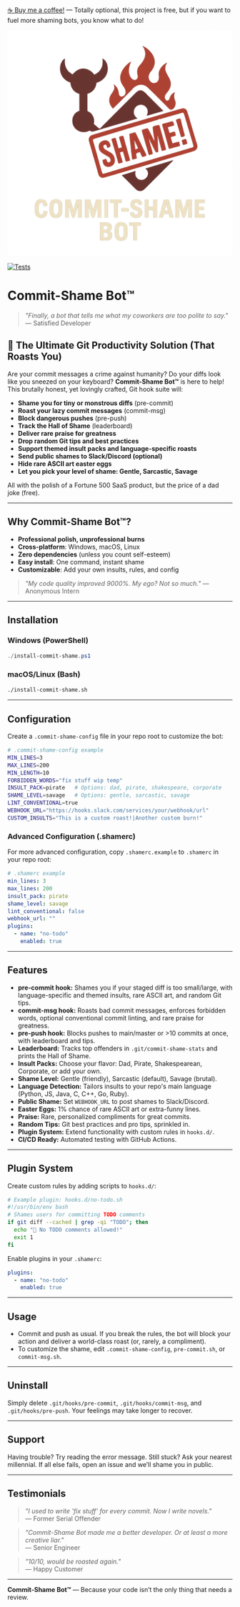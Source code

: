 [☕ Buy me a coffee!](https://buymeacoffee.com/jinparkmida) — Totally optional, this project is free, but if you want to fuel more shaming bots, you know what to do!

![Commit-Shame Bot Logo](logo.png)

[![Tests](https://github.com/yourusername/CommitShame/actions/workflows/test.yml/badge.svg)](https://github.com/yourusername/CommitShame/actions/workflows/test.yml)

# Commit-Shame Bot™️

> _"Finally, a bot that tells me what my coworkers are too polite to say."_
> — Satisfied Developer

## 🚀 The Ultimate Git Productivity Solution (That Roasts You)

Are your commit messages a crime against humanity? Do your diffs look like you sneezed on your keyboard? **Commit-Shame Bot™️** is here to help! This brutally honest, yet lovingly crafted, Git hook suite will:

- **Shame you for tiny or monstrous diffs** (pre-commit)
- **Roast your lazy commit messages** (commit-msg)
- **Block dangerous pushes** (pre-push)
- **Track the Hall of Shame** (leaderboard)
- **Deliver rare praise for greatness**
- **Drop random Git tips and best practices**
- **Support themed insult packs and language-specific roasts**
- **Send public shames to Slack/Discord (optional)**
- **Hide rare ASCII art easter eggs**
- **Let you pick your level of shame: Gentle, Sarcastic, Savage**

All with the polish of a Fortune 500 SaaS product, but the price of a dad joke (free).

---

## Why Commit-Shame Bot™️?
- **Professional polish, unprofessional burns**
- **Cross-platform**: Windows, macOS, Linux
- **Zero dependencies** (unless you count self-esteem)
- **Easy install**: One command, instant shame
- **Customizable**: Add your own insults, rules, and config

> _"My code quality improved 9000%. My ego? Not so much."_
> — Anonymous Intern

---

## Installation

### Windows (PowerShell)
```powershell
./install-commit-shame.ps1
```

### macOS/Linux (Bash)
```bash
./install-commit-shame.sh
```

---

## Configuration
Create a `.commit-shame-config` file in your repo root to customize the bot:

```bash
# .commit-shame-config example
MIN_LINES=3
MAX_LINES=200
MIN_LENGTH=10
FORBIDDEN_WORDS="fix stuff wip temp"
INSULT_PACK=pirate   # Options: dad, pirate, shakespeare, corporate
SHAME_LEVEL=savage   # Options: gentle, sarcastic, savage
LINT_CONVENTIONAL=true
WEBHOOK_URL="https://hooks.slack.com/services/your/webhook/url"
CUSTOM_INSULTS="This is a custom roast!|Another custom burn!"
```

### Advanced Configuration (.shamerc)
For more advanced configuration, copy `.shamerc.example` to `.shamerc` in your repo root:

```yaml
# .shamerc example
min_lines: 3
max_lines: 200
insult_pack: pirate
shame_level: savage
lint_conventional: false
webhook_url: ""
plugins:
  - name: "no-todo"
    enabled: true
```

---

## Features
- **pre-commit hook:** Shames you if your staged diff is too small/large, with language-specific and themed insults, rare ASCII art, and random Git tips.
- **commit-msg hook:** Roasts bad commit messages, enforces forbidden words, optional conventional commit linting, and rare praise for greatness.
- **pre-push hook:** Blocks pushes to main/master or >10 commits at once, with leaderboard and tips.
- **Leaderboard:** Tracks top offenders in `.git/commit-shame-stats` and prints the Hall of Shame.
- **Insult Packs:** Choose your flavor: Dad, Pirate, Shakespearean, Corporate, or add your own.
- **Shame Level:** Gentle (friendly), Sarcastic (default), Savage (brutal).
- **Language Detection:** Tailors insults to your repo's main language (Python, JS, Java, C, C++, Go, Ruby).
- **Public Shame:** Set `WEBHOOK_URL` to post shames to Slack/Discord.
- **Easter Eggs:** 1% chance of rare ASCII art or extra-funny lines.
- **Praise:** Rare, personalized compliments for great commits.
- **Random Tips:** Git best practices and pro tips, sprinkled in.
- **Plugin System:** Extend functionality with custom rules in `hooks.d/`.
- **CI/CD Ready:** Automated testing with GitHub Actions.

---

## Plugin System
Create custom rules by adding scripts to `hooks.d/`:

```bash
# Example plugin: hooks.d/no-todo.sh
#!/usr/bin/env bash
# Shames users for committing TODO comments
if git diff --cached | grep -qi "TODO"; then
  echo "🛑 No TODO comments allowed!"
  exit 1
fi
```

Enable plugins in your `.shamerc`:
```yaml
plugins:
  - name: "no-todo"
    enabled: true
```

---

## Usage
- Commit and push as usual. If you break the rules, the bot will block your action and deliver a world-class roast (or, rarely, a compliment).
- To customize the shame, edit `.commit-shame-config`, `pre-commit.sh`, or `commit-msg.sh`.

---

## Uninstall
Simply delete `.git/hooks/pre-commit`, `.git/hooks/commit-msg`, and `.git/hooks/pre-push`. Your feelings may take longer to recover.

---

## Support
Having trouble? Try reading the error message. Still stuck? Ask your nearest millennial. If all else fails, open an issue and we’ll shame you in public.

---

## Testimonials
> _"I used to write 'fix stuff' for every commit. Now I write novels."_  
> — Former Serial Offender

> _"Commit-Shame Bot made me a better developer. Or at least a more creative liar."_  
> — Senior Engineer

> _"10/10, would be roasted again."_  
> — Happy Customer

---

**Commit-Shame Bot™️** — Because your code isn’t the only thing that needs a review. 
